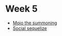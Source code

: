 # Week 5
- [Mojo the summoning](https://github.com/hinkleydev/mojo-the-summoning)
- [Social sequelize](https://github.com/hinkleydev/Social-Sequelize)

